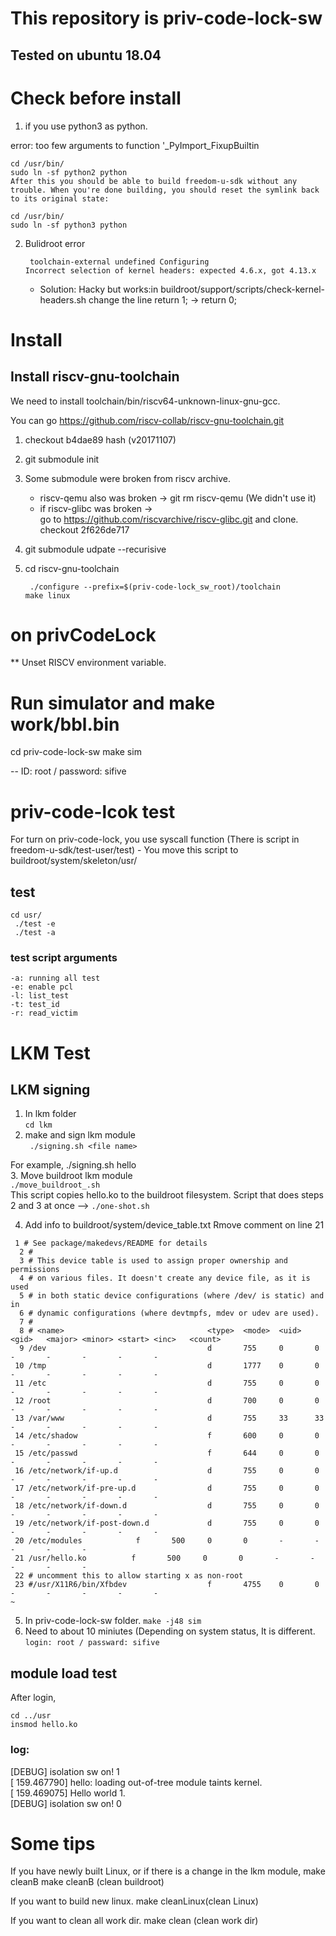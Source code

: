 # This repository is priv-code-lock-sw

## Tested on ubuntu 18.04 

# Check before install
		
1. if you use python3 as python.

error: too few arguments to function '_PyImport_FixupBuiltin


	cd /usr/bin/
	sudo ln -sf python2 python
	After this you should be able to build freedom-u-sdk without any trouble. When you're done building, you should reset the symlink back to its original state:

	cd /usr/bin/
	sudo ln -sf python3 python

2. Bulidroot error
	```
	 toolchain-external undefined Configuring
	Incorrect selection of kernel headers: expected 4.6.x, got 4.13.x
	```

	- Solution: Hacky but works:in buildroot/support/scripts/check-kernel-headers.sh change the line return 1; -> return 0;

# Install
## Install riscv-gnu-toolchain
We need to install toolchain/bin/riscv64-unknown-linux-gnu-gcc.


You can go https://github.com/riscv-collab/riscv-gnu-toolchain.git
1. checkout b4dae89 hash (v20171107)
2. git submodule init
3. Some submodule were broken from riscv archive.
	- riscv-qemu also was broken -> git rm riscv-qemu (We didn't use it)
	-  if riscv-glibc was broken ->  
	go to https://github.com/riscvarchive/riscv-glibc.git and clone.
	checkout 2f626de717

4. git submodule udpate --recurisive
5. cd riscv-gnu-toolchain
	```
	 ./configure --prefix=$(priv-code-lock_sw_root)/toolchain
	make linux
	```
# on privCodeLock
** Unset RISCV environment variable. 

# Run simulator and make work/bbl.bin

cd priv-code-lock-sw
make sim

-- ID: root / password: sifive 


# priv-code-lcok test
For turn on priv-code-lock, you use  syscall function (There is script in freedom-u-sdk/test-user/test) - You move this script to buildroot/system/skeleton/usr/


##  test
```
cd usr/   
 ./test -e   
 ./test -a   
```
### test script arguments
```
-a: running all test  
-e: enable pcl  
-l: list_test   
-t: test_id  
-r: read_victim  

```
# LKM Test    
## LKM signing
1. In lkm folder  
`cd lkm`
2. make and sign lkm module  
` ./signing.sh <file name>`   
	
For example, ./signing.sh hello      
3. Move buildroot lkm module   
`./move_buildroot_.sh`  
This script copies hello.ko to the buildroot filesystem.
Script that does steps 2 and 3 at once --> `./one-shot.sh` 

4. Add info to buildroot/system/device_table.txt
Rmove comment on line 21
```
 1 # See package/makedevs/README for details
  2 #
  3 # This device table is used to assign proper ownership and permissions
  4 # on various files. It doesn't create any device file, as it is used
  5 # in both static device configurations (where /dev/ is static) and in
  6 # dynamic configurations (where devtmpfs, mdev or udev are used).
  7 #
  8 # <name>                                <type>  <mode>  <uid>   <gid>   <major> <minor> <start> <inc>   <count>
  9 /dev                                    d       755     0       0       -       -       -       -       -
 10 /tmp                                    d       1777    0       0       -       -       -       -       -
 11 /etc                                    d       755     0       0       -       -       -       -       -
 12 /root                                   d       700     0       0       -       -       -       -       -
 13 /var/www                                d       755     33      33      -       -       -       -       -
 14 /etc/shadow                             f       600     0       0       -       -       -       -       -
 15 /etc/passwd                             f       644     0       0       -       -       -       -       -
 16 /etc/network/if-up.d                    d       755     0       0       -       -       -       -       -
 17 /etc/network/if-pre-up.d                d       755     0       0       -       -       -       -       -
 18 /etc/network/if-down.d                  d       755     0       0       -       -       -       -       -
 19 /etc/network/if-post-down.d             d       755     0       0       -       -       -       -       -
 20 /etc/modules            f       500     0       0       -       -       -       -       -
 21 /usr/hello.ko          f       500     0       0       -       -       -       -       -
 22 # uncomment this to allow starting x as non-root
 23 #/usr/X11R6/bin/Xfbdev                  f       4755    0       0       -       -       -       -       -
~
```

	

5. In priv-code-lock-sw folder.
    `make -j48 sim`
6. Need to about 10 miniutes (Depending on system status, It is different. 
 `login: root / passward: sifive`
## module load test 

After login,
```
cd ../usr
insmod hello.ko
```
### log: 
[DEBUG] isolation sw on! 1  
[  159.467790] hello: loading out-of-tree module taints kernel.  
[  159.469075] Hello world 1.  
[DEBUG] isolation sw on! 0  
 

# Some tips
If you have newly built Linux, or if there is a change in the lkm module, make cleanB 
 make cleanB (clean buildroot)  

If you want to build new linux. 
make cleanLinux(clean Linux)   

If you want to clean all work dir.
 make clean (clean work dir)   



